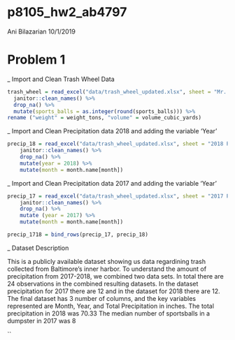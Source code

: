 p8105\_hw2\_ab4797
================
Ani Bilazarian
10/1/2019

# Problem 1

\_ Import and Clean Trash Wheel
Data

``` r
trash_wheel = read_excel("data/trash_wheel_updated.xlsx", sheet = "Mr. Trash Wheel", range = "A2:N408") %>% 
  janitor::clean_names() %>% 
  drop_na() %>% 
  mutate(sports_balls = as.integer(round(sports_balls))) %>% 
rename ("weight" = weight_tons, "volume" = volume_cubic_yards)
```

\_ Import and Clean Precipitation data 2018 and adding the variable
‘Year’

``` r
precip_18 = read_excel("data/trash_wheel_updated.xlsx", sheet = "2018 Precipitation", range = "A2:B14") %>% 
    janitor::clean_names() %>% 
    drop_na() %>% 
    mutate(year = 2018) %>% 
    mutate(month = month.name[month])
```

\_ Import and Clean Precipitation data 2017 and adding the variable
‘Year’

``` r
precip_17 = read_excel("data/trash_wheel_updated.xlsx", sheet = "2017 Precipitation", range = "A2:B14") %>% 
    janitor::clean_names() %>% 
    drop_na() %>% 
    mutate (year = 2017) %>% 
    mutate(month = month.name[month]) 

precip_1718 = bind_rows(precip_17, precip_18)
```

\_ Dataset Description

This is a publicly available dataset showing us data regardining trash
collected from Baltimore’s inner harbor. To understand the amount of
precipitation from 2017-2018, we combined two data sets. In total there
are 24 observations in the combined resulting datasets. In the dataset
precipitation for 2017 there are 12 and in the dataset for 2018 there
are 12. The final dataset has 3 number of columns, and the key variables
represented are Month, Year, and Total Precipitation in inches. The
total precipitation in 2018 was 70.33 The median number of sportsballs
in a dumpster in 2017 was 8

\`\`

